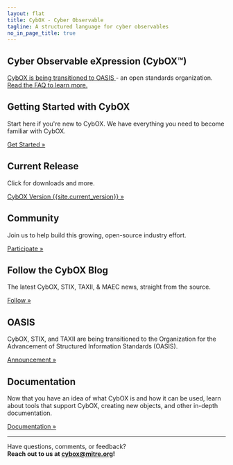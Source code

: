 ```yaml
---
layout: flat
title: CybOX - Cyber Observable
tagline: A structured language for cyber observables
no_in_page_title: true
---
```


<h2><strong>Cyber Observable eXpression (CybOX™)</strong></h2>

<div class="alert alert-warning" role="alert">
  <a href="https://www.oasis-open.org/committees/tc_home.php?wg_abbrev=cti" class="alert-link">
  CybOX is being transitioned to OASIS </a>
  - an open standards organization.
  <a href="https://stixproject.github.io/oasis-faq.pdf" class="alert-link">
  Read the FAQ to learn more.</a>
</div>

<div class="jumbotron">
  <h2><strong>Getting Started with CybOX</strong></h2>
  <p>Start here if you're new to CybOX. We have everything you need to become
  familiar with CybOX.</p>
  <p><a class="btn btn-primary btn-lg" role="button" href="/getting-started">Get Started »</a></p>
</div>


<div class="row">
  <div class="col-md-4 text-center">
    <h2>Current Release</h2>
    <p>Click for downloads and more.</p>
    <p><a class="btn btn-primary btn-lg" role="button" href="https://cybox.mitre.org/language/version{{site.current_version}}/">CybOX Version {{site.current_version}} »</a></p>
  </div>
  <div class="col-md-4 text-center">
    <h2>Community</h2>
    <p>Join us to help build this growing, open-source industry effort.</p>
    <p><a class="btn btn-primary btn-lg" role="button" href="/community">Participate »</a></p>
  </div>
  <div class="col-md-4 text-center">
    <h2>Follow the CybOX Blog</h2>
    <p>The latest CybOX, STIX, TAXII, & MAEC news, straight from the source.</p>
    <p><a class="btn btn-primary btn-lg" role="button" href="http://stixproject.tumblr.com/">Follow »</a></p>
  </div>
</div>

<div class="row">
  <div class="col-md-4 text-center">
    <h2>OASIS</h2>
    <p>CybOX, STIX, and TAXII are being transitioned to the Organization for the Advancement of Structured Information Standards (OASIS).</p>
    <p><a class="btn btn-primary btn-lg" role="button" href="https://stixproject.github.io/stix-at-oasis.pdf">Announcement »</a></p>
  </div>
  <div class="col-md-4 text-center">
    <h2>Documentation</h2>
    <p>Now that you have an idea of what CybOX is and how it can be used,
    learn about tools that support CybOX, creating new objects, and other in-depth
    documentation.</p>
    <p><a class="btn btn-primary btn-lg" role="button" href="/documentation">Documentation »</a></p>
  </div>
</div>

<hr />
<p class="lead text-center">
  Have questions, comments, or feedback?
  <br/>
  <strong>Reach out to us at <a href="mailto:cybox@mitre.org.">cybox@mitre.org</a>!</strong>
</p>
